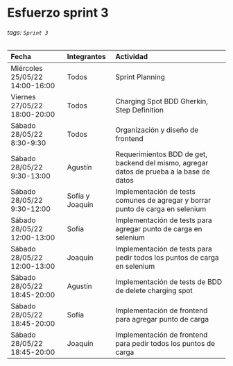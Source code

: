 # Esfuerzo sprint 3

###### tags: `Sprint 3`

| Fecha                          | Integrantes     | Actividad                                                                                |
|:------------------------------ |:--------------- |:---------------------------------------------------------------------------------------- |
| Miércoles 25/05/22 14:00-16:00 | Todos           | Sprint Planning                                                                          |
| Viernes 27/05/22 18:00-20:00   | Todos           | Charging Spot BDD Gherkin, Step Definition                                               |
| Sábado 28/05/22 8:30-9:30      | Todos           | Organización y diseño de frontend                                                        |
| Sábado 28/05/22 9:30-13:00     | Agustín         | Requerimientos BDD de get, backend del mismo, agregar datos de prueba a la base de datos |
| Sábado 28/05/22 9:30-12:00     | Sofía y Joaquín | Implementación de tests comunes de agregar y borrar punto de carga en selenium           |
| Sábado 28/05/22 12:00-13:00    | Sofía           | Implementación de tests para agregar punto de carga en selenium                          |
| Sábado 28/05/22 12:00-13:00    | Joaquín         | Implementación de tests para pedir todos los puntos de carga en selenium                 |
| Sábado 28/05/22 18:45-20:00    | Agustín         | Implementación de tests de BDD de delete charging spot                                   |
| Sábado 28/05/22 18:45-20:00    | Sofía           | Implementación de frontend para agregar punto de carga                                   |
| Sábado 28/05/22 18:45-20:00    | Joaquín         | Implementación de frontend para pedir todos los puntos de carga                          |


